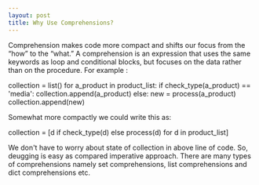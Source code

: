 ```yaml
---
layout: post
title: Why Use Comprehensions?
---
```


Comprehension makes code more compact and shifts our focus from the
“how” to the “what.” A comprehension is an expression that uses the
same keywords as loop and conditional blocks, but focuses on the data
rather than on the procedure. For example :

collection = list()
for a_product in product_list:
  if check_type(a_product) == 'media':
    collection.append(a_product)
  else:
    new = process(a_product)
    collection.append(new)

Somewhat more compactly we could write this as:

collection = [d if check_type(d) else process(d) for d in product_list]

We don't have to worry about state of collection in above line of code. So,
deugging is easy as compared imperative approach. There are many types of 
comprehensions namely set comprehensions, list comprehensions and dict 
comprehensions etc.
